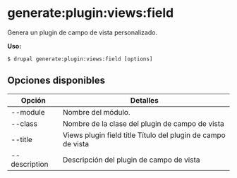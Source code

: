 # generate:plugin:views:field
Genera un plugin de campo de vista personalizado.

**Uso:**
```
$ drupal generate:plugin:views:field [options] 
```

## Opciones disponibles
Opción | Detalles
-------|-------------
--module | Nombre del módulo.
--class | Nombre de la clase del plugin de campo de vista
--title | Views plugin field title Título del plugin de campo de vista
--description | Descripción del plugin de campo de vista

